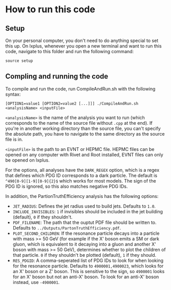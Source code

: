 # How to run this code
## Setup

On your personal computer, you don't need to do anything special to set this up. On lxplus, whenever you open a new terminal and want to run this code, navigate to this folder and run the following command:

```
source setup
```

## Compling and running the code

To compile and run the code, run CompileAndRun.sh with the following syntax:

```
[OPTION1=value1 [OPTION2=value2 [...]]] ./CompileAndRun.sh <analysisName> <inputFile>
```

`<analysisName>` is the name of the analysis you want to run (which corresponds to the name of the source file without `.cpp` at the end). If you're in another working directory than the source file, you can't specify the absolute path, you have to navigate to the same directory as the source file is in.

`<inputFile>` is the path to an EVNT or HEPMC file. HEPMC files can be opened on any computer with Rivet and Root installed, EVNT files can only be opened on lxplus.

For the options, all analyses have the `DARK_REGEX` option, which is a regex that defines which PDG ID corresponds to a dark particle. The default is `^490[0-9][1-9][0-9]{2}$` which works for most models. The sign of the PDG ID is ignored, so this also matches negative PDG IDs.

In addition, the PartionTruthEfficiency analysis has the following options:

- `JET_RADIUS`: Defines the jet radius used to build jets. Defaults to `1.0`.
- `INCLUDE_INVISIBLES`: `1` if invisibles should be included in the jet building (default), `0` if they shouldn't.
- `PDF_FILENAME`: The path that the ouptut PDF file should be written to. Defaults to `../Outputs/PartonTruthEfficiency.pdf`.
- `PLOT_SECOND_CHILDREN`: If the resonance particle decays into a particle with mass >= 50 GeV (for example if the X' boson emits a SM or dark gluon, which is equivalent to it decaying into a gluon and another X' boson with mass >= 50 GeV), determines whether to plot the children of that particle. `0` if they shouldn't be plotted (default), `1` if they should.
- `RES_PDGID`: A comma-seperated list of PDG IDs to look for when looking for the resonance particle. Defaults to `4900001,4900023`, which looks for an X' boson or a Z' boson. This is sensitive to the sign, so `4900001` looks for an X' boson but not an anti-X' boson. To look for an anti-X' boson instead, use `-4900001`.
